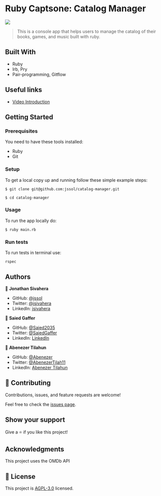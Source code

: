 # Ruby Captsone: Catalog Manager

![](https://img.shields.io/badge/Microverse-blueviolet)

> This is a console app that helps users to manage the catalog of their books, games, and music built with ruby.

## Built With

- Ruby
- Irb, Pry
- Pair-programming, Gitflow

## Useful links

- [Video Introduction]([https://youtu.be/p8N1mAaXhEc](https://drive.google.com/file/d/13nROr6JnXPVxqEFFKroV-3rpMJZONnOY/view?usp=sharing))

## Getting Started

### Prerequisites

You need to have these tools installed:

- Ruby
- Git

### Setup

To get a local copy up and running follow these simple example steps:

```
$ git clone git@github.com:jssol/catalog-manager.git
```

```
$ cd catalog-manager
```

### Usage

To run the app locally do:

```
$ ruby main.rb
```

### Run tests

To run tests in terminal use:

```
rspec
```

## Authors

👤 **Jonathan Sivahera**

- GitHub: [@jssol](https://github.com/jssol)
- Twitter: [@jsivahera](https://twitter.com/jsivahera)
- LinkedIn: [jsivahera](https://linkedin.com/in/jsivahera)

👤 **Saied Gaffer**

- GitHub: [@Saied2035](https://github.com/saied2035)
- Twitter: [@SaiedGaffer](https://twitter.com/SaiedGaffer)
- LinkedIn: [LinkedIn](https://www.linkedin.com/in/saiedgaffer/)

👤 **Abenezer Tilahun**

- GitHub: [@Abenezer](https://github.com/Abenezer-Tilahun)
- Twitter: [@AbenezerTilah11](https://twitter.com/AbenezerTilah11)
- LinkedIn: [Abenezer Tilahun](https://www.linkedin.com/in/abenezer-tilahun/)

## 🤝 Contributing

Contributions, issues, and feature requests are welcome!

Feel free to check the [issues page](../../issues/).

## Show your support

Give a ⭐️ if you like this project!

## Acknowledgments

This project uses the OMDb API

## 📝 License

This project is [AGPL-3.0](./LICENSE) licensed.

